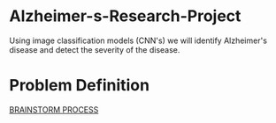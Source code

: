 # Alzheimer-s-Research-Project
Using image classification models (CNN's) we will identify Alzheimer's disease and detect the severity of the disease.

# Problem Definition




[BRAINSTORM PROCESS](https://docs.google.com/document/d/166qX6BpP3jV9LOP5OQ2old44JZdEdHfu0J35TNUDa14/edit?pli=1)



